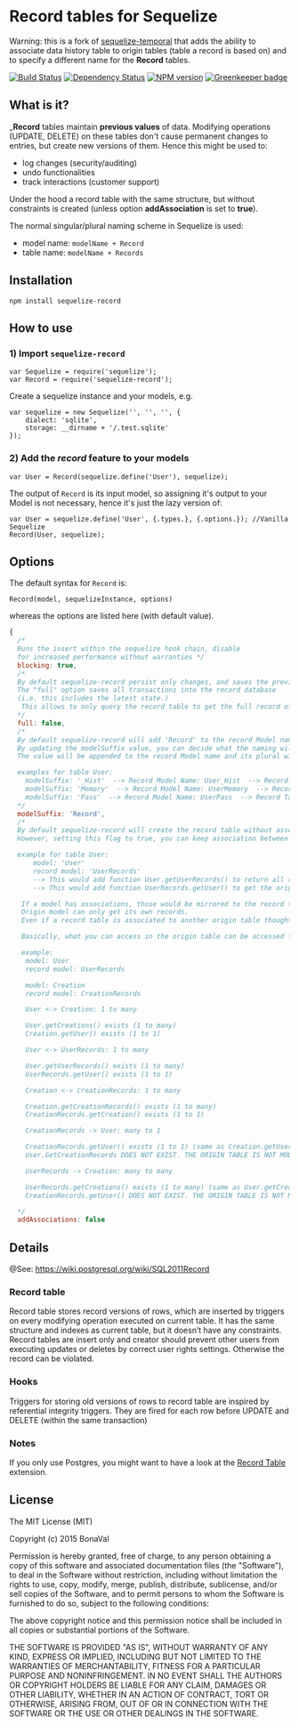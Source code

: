 Record tables for Sequelize
===============================

Warning: this is a fork of [sequelize-temporal](https://github.com/bonaval/sequelize-temporal) that adds the ability to associate data history table to origin tables (table a record is based on) and to specify a different name for the __Record__ tables.

[![Build Status](https://travis-ci.org/kurisutofu/sequelize-record.svg?branch=master)](https://travis-ci.org/opencollective/sequelize-record) [![Dependency Status](https://david-dm.org/kurisutofu/sequelize-record.svg)](https://david-dm.org/opencollective/sequelize-record) [![NPM version](https://img.shields.io/npm/v/sequelize-record.svg)](https://www.npmjs.com/package/sequelize-record) [![Greenkeeper badge](https://badges.greenkeeper.io/kurisutofu/sequelize-record.svg)](https://greenkeeper.io/)


What is it?
-----------

___Record__ tables maintain __previous values__ of data. Modifying operations (UPDATE, DELETE) on these tables don't cause permanent changes to entries, but create new versions of them. Hence this might be used to:

- log changes (security/auditing)
- undo functionalities
- track interactions (customer support)

Under the hood a record table with the same structure, but without constraints is created (unless option __addAssociation__ is set to __true__).

The normal singular/plural naming scheme in Sequelize is used:

- model name: `modelName + Record`
- table name: `modelName + Records`

Installation
------------

```
npm install sequelize-record
```

How to use
----------

### 1) Import `sequelize-record`

```
var Sequelize = require('sequelize');
var Record = require('sequelize-record');
```

Create a sequelize instance and your models, e.g.

```
var sequelize = new Sequelize('', '', '', {
	dialect: 'sqlite',
	storage: __dirname + '/.test.sqlite'
});
```

### 2) Add the *record* feature to your models

```
var User = Record(sequelize.define('User'), sequelize);
```

The output of `Record` is its input model, so assigning it's output to your
Model is not necessary, hence it's just the lazy version of:

```
var User = sequelize.define('User', {.types.}, {.options.}); //Vanilla Sequelize
Record(User, sequelize);
```

Options
-------

The default syntax for `Record` is:

`Record(model, sequelizeInstance, options)`

whereas the options are listed here (with default value).

```js
{
  /* 
  Runs the insert within the sequelize hook chain, disable
  for increased performance without warranties */
  blocking: true,
  /* 
  By default sequelize-record persist only changes, and saves the previous state in the record table.
  The "full" option saves all transactions into the record database
  (i.e. this includes the latest state.)
   This allows to only query the record table to get the full record of an entity.
  */
  full: false,
  /* 
  By default sequelize-record will add 'Record' to the record Model name and 'Records' to the record table.
  By updating the modelSuffix value, you can decide what the naming will be.
  The value will be appended to the record Model name and its plural will be appended to the record tablename.

  examples for table User:
	modelSuffix: '_Hist'  --> Record Model Name: User_Hist  --> Record Table Name: User_Hists  
	modelSuffix: 'Memory'  --> Record Model Name: UserMemory  --> Record Table Name: UserMemories
	modelSuffix: 'Pass'  --> Record Model Name: UserPass  --> Record Table Name: UserPasses
  */
  modelSuffix: 'Record',
  /* 
  By default sequelize-record will create the record table without associations.
  However, setting this flag to true, you can keep association between the record table and the table with the latest value (origin).

  example for table User:
	  model: 'User'
	  record model: 'UserRecords'
	  --> This would add function User.getUserRecords() to return all record entries for that user entry.
	  --> This would add function UserRecords.getUser() to get the original user from an record.

   If a model has associations, those would be mirrored to the record table.
   Origin model can only get its own records.
   Even if a record table is associated to another origin table thought a foreign key field, the record table is not accessible from that origin table

   Basically, what you can access in the origin table can be accessed from the record table.

   example:
	model: User
	record model: UserRecords

	model: Creation
	record model: CreationRecords

	User <-> Creation: 1 to many

	User.getCreations() exists (1 to many)
	Creation.getUser() exists (1 to 1)	

	User <-> UserRecords: 1 to many

	User.getUserRecords() exists (1 to many)
	UserRecords.getUser() exists (1 to 1)

	Creation <-> CreationRecords: 1 to many

	Creation.getCreationRecords() exists (1 to many)
	CreationRecords.getCreation() exists (1 to 1)

	CreationRecords -> User: many to 1

	CreationRecords.getUser() exists (1 to 1) (same as Creation.getUser())
	User.GetCreationRecords DOES NOT EXIST. THE ORIGIN TABLE IS NOT MODIFIED.

	UserRecords -> Creation: many to many

	UserRecords.getCreations() exists (1 to many) (same as User.getCreations())
	CreationRecords.getUser() DOES NOT EXIST. THE ORIGIN TABLE IS NOT MODIFIED.

  */
  addAssociations: false
```

Details
--------

@See: https://wiki.postgresql.org/wiki/SQL2011Record

### Record table

Record table stores record versions of rows, which are inserted by triggers on every modifying operation executed on current table. It has the same structure and indexes as current table, but it doesn’t have any constraints. Record tables are insert only and creator should prevent other users from executing updates or deletes by correct user rights settings. Otherwise the record can be violated.

### Hooks

Triggers for storing old versions of rows to record table are inspired by referential integrity triggers. They are fired for each row before UPDATE and DELETE (within the same transaction)

### Notes

If you only use Postgres, you might want to have a look at the [Record Table](https://github.com/arkhipov/record_tables) extension.

License
-------

The MIT License (MIT)

Copyright (c) 2015 BonaVal

Permission is hereby granted, free of charge, to any person obtaining a copy
of this software and associated documentation files (the "Software"), to deal
in the Software without restriction, including without limitation the rights
to use, copy, modify, merge, publish, distribute, sublicense, and/or sell
copies of the Software, and to permit persons to whom the Software is
furnished to do so, subject to the following conditions:

The above copyright notice and this permission notice shall be included in all
copies or substantial portions of the Software.

THE SOFTWARE IS PROVIDED "AS IS", WITHOUT WARRANTY OF ANY KIND, EXPRESS OR
IMPLIED, INCLUDING BUT NOT LIMITED TO THE WARRANTIES OF MERCHANTABILITY,
FITNESS FOR A PARTICULAR PURPOSE AND NONINFRINGEMENT. IN NO EVENT SHALL THE
AUTHORS OR COPYRIGHT HOLDERS BE LIABLE FOR ANY CLAIM, DAMAGES OR OTHER
LIABILITY, WHETHER IN AN ACTION OF CONTRACT, TORT OR OTHERWISE, ARISING FROM,
OUT OF OR IN CONNECTION WITH THE SOFTWARE OR THE USE OR OTHER DEALINGS IN THE
SOFTWARE.

